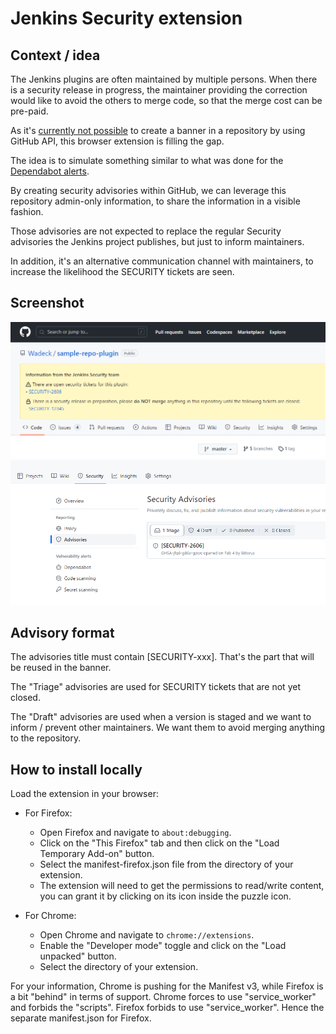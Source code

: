 # Jenkins Security extension

## Context / idea

The Jenkins plugins are often maintained by multiple persons.
When there is a security release in progress, the maintainer providing the correction would like to avoid the others to merge code, so that the merge cost can be pre-paid.

As it's [currently not possible](https://github.com/orgs/community/discussions/11478) to create a banner in a repository by using GitHub API, this browser extension is filling the gap.

The idea is to simulate something similar to what was done for the [Dependabot alerts](https://github.blog/changelog/2022-10-28-yellow-security-vulnerability-repository-banner-is-being-removed/).

By creating security advisories within GitHub, we can leverage this repository admin-only information, to share the information in a visible fashion.

Those advisories are not expected to replace the regular Security advisories the Jenkins project publishes, but just to inform maintainers.

In addition, it's an alternative communication channel with maintainers, to increase the likelihood the SECURITY tickets are seen.

## Screenshot

![Screen1](/screenshots/banner.png?raw=true "Screenshot of the banner")
![Screen2](/screenshots/advisory.png?raw=true "Screenshot of the advisory")

## Advisory format

The advisories title must contain [SECURITY-xxx]. That's the part that will be reused in the banner.

The "Triage" advisories are used for SECURITY tickets that are not yet closed.

The "Draft" advisories are used when a version is staged and we want to inform / prevent other maintainers. 
We want them to avoid merging anything to the repository.

## How to install locally

Load the extension in your browser:

- For Firefox: 
  - Open Firefox and navigate to `about:debugging`. 
  - Click on the "This Firefox" tab and then click on the "Load Temporary Add-on" button.
  - Select the manifest-firefox.json file from the directory of your extension.
  - The extension will need to get the permissions to read/write content, you can grant it by clicking on its icon inside the puzzle icon.

- For Chrome: 
  - Open Chrome and navigate to `chrome://extensions`.
  - Enable the "Developer mode" toggle and click on the "Load unpacked" button.
  - Select the directory of your extension.

For your information, Chrome is pushing for the Manifest v3, while Firefox is a bit "behind" in terms of support.
Chrome forces to use "service_worker" and forbids the "scripts".
Firefox forbids to use "service_worker".
Hence the separate manifest.json for Firefox.